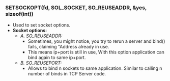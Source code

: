 ###  SETSOCKOPT(fd, SOL_SOCKET, SO_REUSEADDR, &yes, sizeof(int))
- Used to set socket options.
- **Socket options:**
  - *A. SO_REUSEADDR:* 
    - Sometimes, you might notice, you try to rerun a server and bind() fails, claiming "Address already in use.
    - This means ip+port is still in use, With this option application can bind again to same ip+port.
  - *B. SO_REUSEPORT:* 
    - Allows to bind n sockets to same application. Similar to calling n number of binds in TCP Server code.
